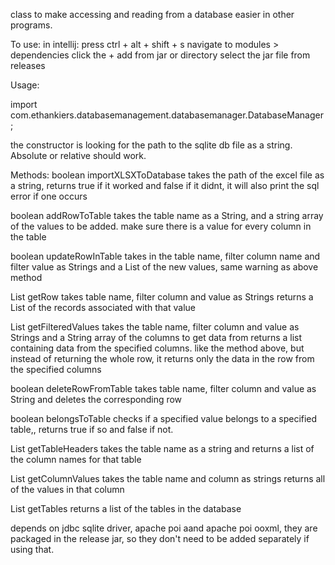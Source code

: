 class to make accessing and reading from a database easier in other programs.

To use:
in intellij:
press ctrl + alt + shift + s
navigate to modules > dependencies
click the +
add from jar or directory
select the jar file from releases

Usage:

import com.ethankiers.databasemanagement.databasemanager.DatabaseManager;

the constructor is looking for the path to the sqlite db file as a string. Absolute or relative should work.

Methods:
boolean importXLSXToDatabase
  takes the path of the excel file as a string, returns true if it worked and false if it didnt, it will also print the sql error if one occurs

boolean addRowToTable
  takes the table name as a String, and a string array of the values to be added. make sure there is a value for every column in the table

boolean updateRowInTable
  takes in the table name, filter column name and filter value as Strings and a List<String> of the new values, same warning as above method


List<String> getRow 
  takes table name, filter column and value as Strings
  returns a List of the records associated with that value

List<String> getFilteredValues
  takes the table name, filter column and value as Strings and a String array of the columns to get data from
  returns a list containing data from the specified columns. like the method above, but instead of returning the whole row, it returns only the data in the row from the specified columns

boolean deleteRowFromTable
  takes table name, filter column and value as String and deletes the corresponding row

boolean belongsToTable
  checks if a specified value belongs to a specified table,, returns true if so and false if not.

List<String> getTableHeaders
  takes the table name as a string and returns a list of the column names for that table

List<String> getColumnValues
  takes the table name and column as strings
  returns all of the values in that column

List<String> getTables
  returns a list of the tables in the database

depends on jdbc sqlite driver, apache poi aand apache poi ooxml, they are packaged in the release jar, so they don't need to be added separately if using that.
